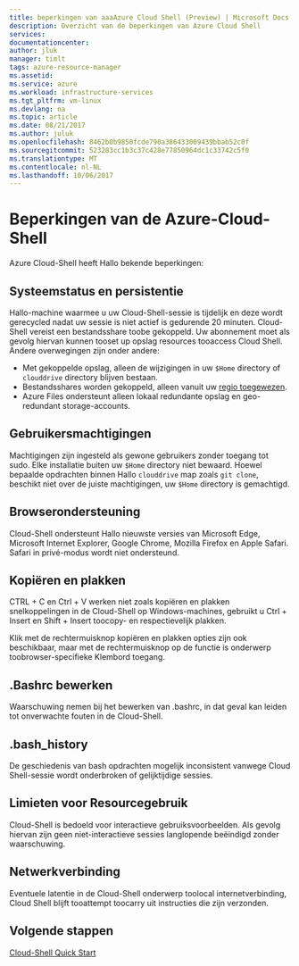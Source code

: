 ```yaml
---
title: beperkingen van aaaAzure Cloud Shell (Preview) | Microsoft Docs
description: Overzicht van de beperkingen van Azure Cloud Shell
services: 
documentationcenter: 
author: jluk
manager: timlt
tags: azure-resource-manager
ms.assetid: 
ms.service: azure
ms.workload: infrastructure-services
ms.tgt_pltfrm: vm-linux
ms.devlang: na
ms.topic: article
ms.date: 08/21/2017
ms.author: juluk
ms.openlocfilehash: 8462b0b9850fcde790a386433009439bbab52c0f
ms.sourcegitcommit: 523283cc1b3c37c428e77850964dc1c33742c5f0
ms.translationtype: MT
ms.contentlocale: nl-NL
ms.lasthandoff: 10/06/2017
---
```

# <a name="limitations-of-azure-cloud-shell"></a>Beperkingen van de Azure-Cloud-Shell
Azure Cloud-Shell heeft Hallo bekende beperkingen:

## <a name="system-state-and-persistence"></a>Systeemstatus en persistentie
Hallo-machine waarmee u uw Cloud-Shell-sessie is tijdelijk en deze wordt gerecycled nadat uw sessie is niet actief is gedurende 20 minuten. Cloud-Shell vereist een bestandsshare toobe gekoppeld. Uw abonnement moet als gevolg hiervan kunnen tooset up opslag resources tooaccess Cloud Shell. Andere overwegingen zijn onder andere:
* Met gekoppelde opslag, alleen de wijzigingen in uw `$Home` directory of `clouddrive` directory blijven bestaan.
* Bestandsshares worden gekoppeld, alleen vanuit uw [regio toegewezen](persisting-shell-storage.md#mount-a-new-clouddrive).
* Azure Files ondersteunt alleen lokaal redundante opslag en geo-redundant storage-accounts.

## <a name="user-permissions"></a>Gebruikersmachtigingen
Machtigingen zijn ingesteld als gewone gebruikers zonder toegang tot sudo. Elke installatie buiten uw `$Home` directory niet bewaard.
Hoewel bepaalde opdrachten binnen Hallo `clouddrive` map zoals `git clone`, beschikt niet over de juiste machtigingen, uw `$Home` directory is gemachtigd.

## <a name="browser-support"></a>Browserondersteuning
Cloud-Shell ondersteunt Hallo nieuwste versies van Microsoft Edge, Microsoft Internet Explorer, Google Chrome, Mozilla Firefox en Apple Safari. Safari in privé-modus wordt niet ondersteund.

## <a name="copy-and-paste"></a>Kopiëren en plakken
CTRL + C en Ctrl + V werken niet zoals kopiëren en plakken snelkoppelingen in de Cloud-Shell op Windows-machines, gebruikt u Ctrl + Insert en Shift + Insert toocopy- en respectievelijk plakken.

Klik met de rechtermuisknop kopiëren en plakken opties zijn ook beschikbaar, maar met de rechtermuisknop op de functie is onderwerp toobrowser-specifieke Klembord toegang.

## <a name="editing-bashrc"></a>.Bashrc bewerken
Waarschuwing nemen bij het bewerken van .bashrc, in dat geval kan leiden tot onverwachte fouten in de Cloud-Shell.

## <a name="bashhistory"></a>.bash_history
De geschiedenis van bash opdrachten mogelijk inconsistent vanwege Cloud Shell-sessie wordt onderbroken of gelijktijdige sessies.

## <a name="usage-limits"></a>Limieten voor Resourcegebruik
Cloud-Shell is bedoeld voor interactieve gebruiksvoorbeelden. Als gevolg hiervan zijn geen niet-interactieve sessies langlopende beëindigd zonder waarschuwing.

## <a name="network-connectivity"></a>Netwerkverbinding
Eventuele latentie in de Cloud-Shell onderwerp toolocal internetverbinding, Cloud Shell blijft tooattempt toocarry uit instructies die zijn verzonden.

## <a name="next-steps"></a>Volgende stappen
[Cloud-Shell Quick Start](quickstart.md)
